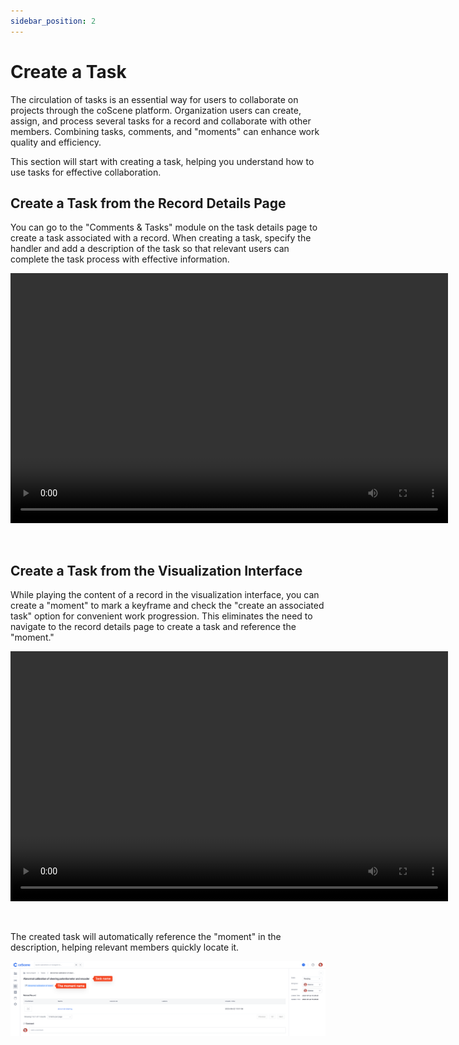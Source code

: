 ```yaml
---
sidebar_position: 2
---
```


# Create a Task

The circulation of tasks is an essential way for users to collaborate on projects through the coScene platform. Organization users can create, assign, and process several tasks for a record and collaborate with other members. Combining tasks, comments, and "moments" can enhance work quality and efficiency.

This section will start with creating a task, helping you understand how to use tasks for effective collaboration.

## Create a Task from the Record Details Page

You can go to the "Comments & Tasks" module on the task details page to create a task associated with a record. When creating a task, specify the handler and add a description of the task so that relevant users can complete the task process with effective information.

<video src="https://coscene-artifacts-prod.oss-cn-hangzhou.aliyuncs.com/docs/en/4-recipes/5-task-and-comment/create-task.mp4" controls="controls" width="700" height="400"></video>

<br />

## Create a Task from the Visualization Interface

While playing the content of a record in the visualization interface, you can create a "moment" to mark a keyframe and check the "create an associated task" option for convenient work progression. This eliminates the need to navigate to the record details page to create a task and reference the "moment."

<video src="https://coscene-artifacts-prod.oss-cn-hangzhou.aliyuncs.com/docs/en/4-recipes/5-task-and-comment/create-task-from-moment.mp4" controls="controls" width="700" height="400"></video>

<br />

The created task will automatically reference the "moment" in the description, helping relevant members quickly locate it.

![task-moment](./img/task-moment.png)

<br />

